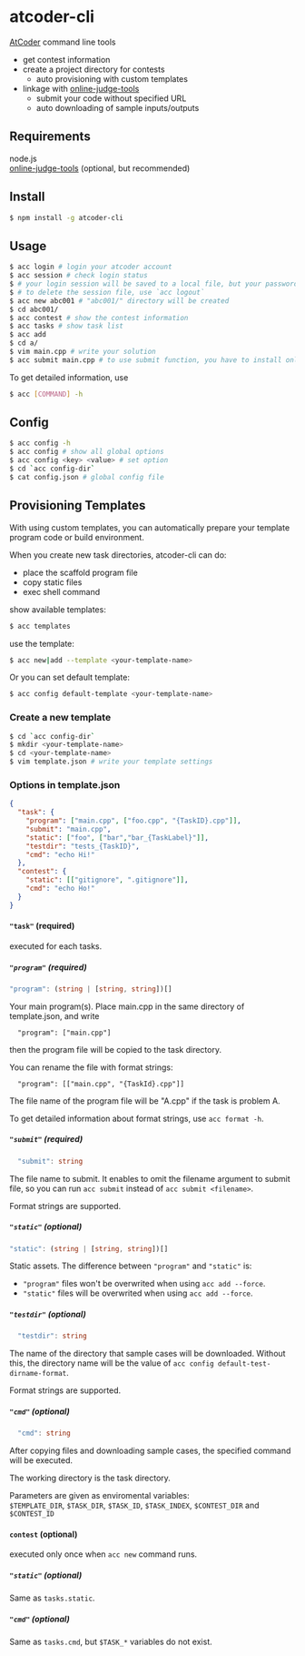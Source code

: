 # atcoder-cli
[AtCoder](https://beta.atcoder.jp/) command line tools
- get contest information
- create a project directory for contests
  - auto provisioning with custom templates
- linkage with [online-judge-tools](https://github.com/kmyk/online-judge-tools)
    - submit your code without specified URL
    - auto downloading of sample inputs/outputs

## Requirements
node.js  
[online-judge-tools](https://github.com/kmyk/online-judge-tools) (optional, but recommended)

## Install
```sh
$ npm install -g atcoder-cli
```

## Usage
```sh
$ acc login # login your atcoder account
$ acc session # check login status
$ # your login session will be saved to a local file, but your password won't be saved
$ # to delete the session file, use `acc logout`
$ acc new abc001 # "abc001/" directory will be created
$ cd abc001/
$ acc contest # show the contest information
$ acc tasks # show task list
$ acc add
$ cd a/
$ vim main.cpp # write your solution
$ acc submit main.cpp # to use submit function, you have to install online-judge-tools
```

To get detailed information, use
```sh
$ acc [COMMAND] -h
```

## Config
```sh
$ acc config -h
$ acc config # show all global options
$ acc config <key> <value> # set option
$ cd `acc config-dir`
$ cat config.json # global config file
```
## Provisioning Templates
With using custom templates, you can automatically prepare your template program code or build environment.

When you create new task directories, atcoder-cli can do:
- place the scaffold program file
- copy static files
- exec shell command

show available templates:
```sh
$ acc templates
```

use the template:
```sh
$ acc new|add --template <your-template-name>
```

Or you can set default template:
```sh
$ acc config default-template <your-template-name>
```

### Create a new template
```sh
$ cd `acc config-dir`
$ mkdir <your-template-name>
$ cd <your-template-name>
$ vim template.json # write your template settings
```

### Options in template.json
```json
{
  "task": {
    "program": ["main.cpp", ["foo.cpp", "{TaskID}.cpp"]],
    "submit": "main.cpp",
    "static": ["foo", ["bar","bar_{TaskLabel}"]],
    "testdir": "tests_{TaskID}",
    "cmd": "echo Hi!"
  },
  "contest": {
    "static": [["gitignore", ".gitignore"]],
    "cmd": "echo Ho!"
  }
}
```

#### `"task"` (required)
executed for each tasks.

##### `"program"` (required)
```ts
"program": (string | [string, string])[]
```

Your main program(s).
Place main.cpp in the same directory of template.json, and write
```
  "program": ["main.cpp"]
```
then the program file will be copied to the task directory.

You can rename the file with format strings:
```
  "program": [["main.cpp", "{TaskId}.cpp"]] 
```
The file name of the program file will be "A.cpp" if the task is problem A.

To get detailed information about format strings, use `acc format -h`.

##### `"submit"` (required)
```ts
  "submit": string
```

The file name to submit.
It enables to omit the filename argument to submit file, so you can run `acc submit` instead of `acc submit <filename>`.

Format strings are supported.

##### `"static"` (optional)
```ts
"static": (string | [string, string])[]
```

Static assets.
The difference between `"program"` and `"static"` is:
  - `"program"` files won't be overwrited when using `acc add --force`.
  - `"static"` files will be overwrited when using `acc add --force`.

##### `"testdir"` (optional)
```ts
  "testdir": string
```

The name of the directory that sample cases will be downloaded.
Without this, the directory name will be the value of `acc config default-test-dirname-format`.

Format strings are supported.

##### `"cmd"` (optional)
```ts
  "cmd": string
```
After copying files and downloading sample cases, the specified command will be executed.

The working directory is the task directory.

Parameters are given as enviromental variables:  
`$TEMPLATE_DIR`, `$TASK_DIR`, `$TASK_ID`, `$TASK_INDEX`, `$CONTEST_DIR` and `$CONTEST_ID`

#### `contest` (optional)
executed only once when `acc new` command runs.

##### `"static"` (optional)
Same as `tasks.static`.

##### `"cmd"` (optional)
Same as `tasks.cmd`, but `$TASK_*` variables do not exist.
